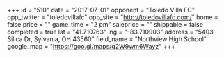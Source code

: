 +++
id = "510"
date = "2017-07-01"
opponent = "Toledo Villa FC"
opp_twitter = "toledovillafc"
opp_site = "http://toledovillafc.com/"
home = false
price = ""
game_time = "2 pm"
saleprice = ""
shippable = false
completed = true
lat = "41.710763"
lng = "-83.710903"
address = "5403 Silica Dr, Sylvania, OH 43560"
field_name = "Northview High School"
google_map = "https://goo.gl/maps/q2W9wm6Wayz"
+++
